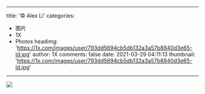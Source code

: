 
---
title: '© Alex Li'
categories: 
 - 图片
 - 1X
 - Photos
headimg: 'https://1x.com/images/user/793dd5694cb5db132a3a57b8840d3e65-ld.jpg'
author: 1X
comments: false
date: 2021-03-29 04:11:13
thumbnail: 'https://1x.com/images/user/793dd5694cb5db132a3a57b8840d3e65-ld.jpg'
---

<div>   
<img src="https://1x.com/images/user/793dd5694cb5db132a3a57b8840d3e65-ld.jpg" referrerpolicy="no-referrer">  
</div>
            